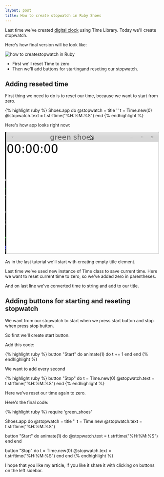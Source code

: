 ```yaml
---
layout: post
title: How to create stopwatch in Ruby Shoes
---
```


Last time we've created [digital clock](/shoes/2014/06/29/how-to-create-clock-in-ruby-shoes.html) using Time Library. Today we'll create stopwatch.

Here's how final version will be look like:

<img class="shoes" alt="how to createstopwatch in Ruby" src="/images/stopwatch.png">

* First we'll reset Time to zero
* Then we'll add buttons for startingand reseting our stopwatch.


## Adding reseted time

First thing we need to do is to reset our time, because we want to start from zero.

{% highlight ruby %}
Shoes.app do
  @stopwatch = title ''
  t = Time.new(0)
  @stopwatch.text = t.strftime("%H:%M:%S")
end
{% endhighlight %}

Here's how app looks right now:

<img class="shoes" alt="how to reset time in ruby" src="/images/reset-time.png">

As in the last tutorial we'll start with creating empty title element.

Last time we've used new instance of Time class to save current time. Here we want to reset current time to zero, so we've added zero in parentheses.

And on last line we've converted time to string and add to our title.

## Adding buttons for starting and reseting stopwatch

We want from our stopwatch to start when we press start button and stop when press stop button.

So first we'll create start button.

Add this code:

{% highlight ruby %}
button "Start" do
  animate(1) do
    t += 1
  end
end
{% endhighlight %}

We want to add every second

{% highlight ruby %}
button "Stop" do
  t = Time.new(0)
  @stopwatch.text = t.strftime("%H:%M:%S")
end
{% endhighlight %}

Here we've reset our time again to zero.

Here's the final code:

{% highlight ruby %}
require 'green_shoes'

Shoes.app do
  @stopwatch = title ''
  t = Time.new
  @stopwatch.text = t.strftime("%H:%M:%S")
  
  button "Start" do
    animate(1) do
    @stopwatch.text = t.strftime("%H:%M:%S")
    end
  end
  
  button "Stop" do
    t = Time.new(0)
    @stopwatch.text = t.strftime("%H:%M:%S")
  end
end
{% endhighlight %}

I hope that you like my article, if you like it share it with clicking on buttons on the left sidebar.

